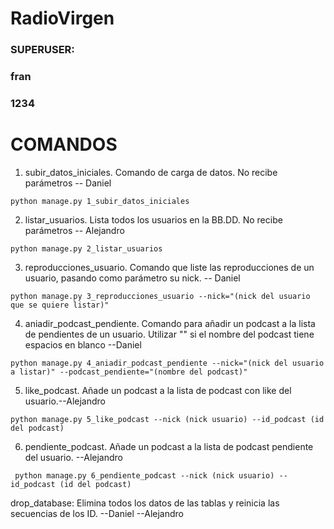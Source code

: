 # RadioVirgen

### SUPERUSER:
### fran
### 1234

# COMANDOS

1. subir_datos_iniciales. Comando de carga de datos. No recibe parámetros -- Daniel

``` python manage.py 1_subir_datos_iniciales ```
   
2. listar_usuarios. Lista todos los usuarios en la BB.DD. No recibe parámetros -- Alejandro
   
``` python manage.py 2_listar_usuarios ```
   
3. reproducciones_usuario. Comando que liste las reproducciones de un usuario, pasando como parámetro su 
nick. -- Daniel

```python manage.py 3_reproducciones_usuario --nick="(nick del usuario que se quiere listar)"```

4. aniadir_podcast_pendiente. Comando para añadir un podcast a la lista de pendientes de un usuario. Utilizar "" si el nombre del podcast tiene espacios en blanco --Daniel
   
```python manage.py 4_aniadir_podcast_pendiente --nick="(nick del usuario a listar)" --podcast_pendiente="(nombre del podcast)"```

5. like_podcast. Añade un podcast a la lista de podcast con like del usuario.--Alejandro
   
``` python manage.py 5_like_podcast --nick (nick usuario) --id_podcast (id del podcast) ```

6. pendiente_podcast. Añade un podcast a la lista de podcast pendiente del usuario. --Alejandro
   
``` python manage.py 6_pendiente_podcast --nick (nick usuario) --id_podcast (id del podcast)```

drop_database:
 Elimina todos los datos de las tablas y reinicia las secuencias de los ID. --Daniel --Alejandro
